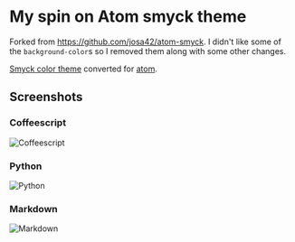 # My spin on Atom smyck theme

Forked from https://github.com/josa42/atom-smyck. I didn't like some of the `background-color`s so I removed them along with some other changes.

[Smyck color theme](https://github.com/hukl/Smyck-Color-Scheme/) converted for [atom](https://atom.io).

## Screenshots

### Coffeescript
![Coffeescript](https://raw.githubusercontent.com/marcel-robitaille/atom-smyck-notextfill/master/screenshots/coffeescript.png)

### Python
![Python](https://raw.githubusercontent.com/marcel-robitaille/atom-smyck-notextfill/master/screenshots/python.png)

### Markdown
![Markdown](https://raw.githubusercontent.com/marcel-robitaille/atom-smyck-notextfill/master/screenshots/markdown.png)
